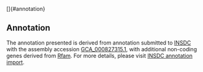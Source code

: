 []{#annotation}

Annotation
----------

The annotation presented is derived from annotation submitted to
[INSDC](http://www.insdc.org) with the assembly accession
[GCA\_000827315.1](http://www.ebi.ac.uk/ena/data/view/GCA_000827315.1),
with additional non-coding genes derived from
[Rfam](http://rfam.xfam.org/). For more details, please visit [INSDC
annotation
import](http://ensemblgenomes.org/info/data/insdc_annotation).
